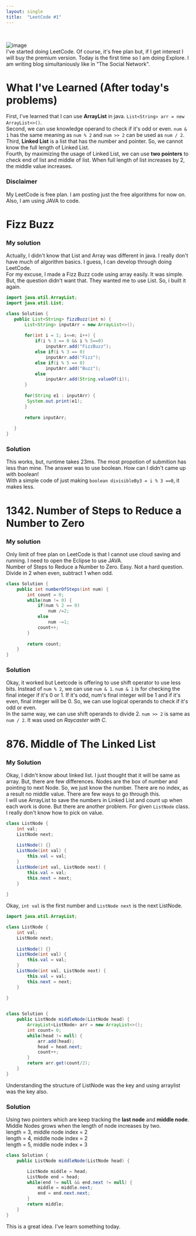 ```yaml
---
layout: single
title:  "LeetCode #1"
---
```

<br>
    
![image](https://github.com/DutchVandaline/DutchVandaline.github.io/assets/142364450/42bf7dab-a9e3-43b3-b2b7-324d5d195fd5)
<br>
I've started doing LeetCode. Of course, it's free plan but, if I get interest I will buy the premium version. Today is the first time so I am doing Explore. I am writing blog simultaniously like in "The Social Network".
<br>

# What I've Learned (After today's problems)
First, I've learned that I can use **ArrayList** in java. `List<String> arr = new ArrayList<>()`.<br>
Second, we can use knowledge operand to check if it's odd or even. `num & 1` has the same meaning as `num % 2` and `num >> 2` can be used as `num / 2`. <br>
Third, **Linked List** is a list that has the number and pointer. So, we cannot know the full length of Linked List.<br>
Fourth, by maximizing the usage of Linked List, we can use **two pointers** to check end of list and middle of list. When full length of list increases by 2, the middle value increases.

### Disclaimer
 My LeetCode is free plan. I am posting just the free algorithms for now on. Also, I am using JAVA to code.

# Fizz Buzz
### My solution
 Actually, I didn't know that List and Array was different in java. I really don't have much of algorithm basics. I guess, I can
 develop through doing LeetCode. <br>
 For my excuse, I made a Fizz Buzz code using array easily. It was simple. But, the question didn't want that. They wanted me to
 use List<String>. So, i built it again. <br>
 ```java
import java.util.ArrayList;
import java.util.List;

class Solution {
    public List<String> fizzBuzz(int n) {
    	List<String> inputArr = new ArrayList<>();
    	
    	for(int i = 1; i<=n; i++) {
    		if(i % 3 == 0 && i % 5==0)
    			inputArr.add("FizzBuzz");
    		else if(i % 3 == 0)
    			inputArr.add("Fizz");
    		else if(i % 5 == 0)
    			inputArr.add("Buzz");
    		else
    			inputArr.add(String.valueOf(i));
    	}
    	
    	for(String e1 : inputArr) {
    	 System.out.print(e1);
    	}
    	
    	return inputArr;
    	
    }
}

 ```
### Solution

This works, but, runtime takes 23ms. The most propotion of submition has less than mine. The answer was to use boolean.
How can I didn't came up with boolean! <br>
With a simple code of just making `boolean divisibleBy3 = i % 3 ==0`, it makes less.
<br>

# 1342. Number of Steps to Reduce a Number to Zero
### My solution
Only limit of free plan on LeetCode is that I cannot use cloud saving and running. I need to open the Eclipse to use JAVA. <br>
Number of Steps to Reduce a Number to Zero. Easy. Not a hard question. Divide in 2 when even, subtract 1 when odd. 
```java
class Solution {
    public int numberOfSteps(int num) {
    	int count = 0;
    	while(num != 0) {
    		if(num % 2 == 0)
            	num /=2;
            else
            	num -=1;
    		count++;
    	}
    	
        return count;
    }
}
```
### Solution
Okay, it worked but Leetcode is offering to use shift operator to use less bits. Instead of `num % 2`, we can use `num & 1`.
`num & 1` is for checking the final integer if it's 0 or 1. If it's odd, num's final integer will be 1 and if it's even,
final integer will be 0. So, we can use logical operands to check if it's odd or even. <br>
In the same way, we can use shift operands to divide 2. `num >> 2` is same as `num / 2`. It was used on *Raycaster with C*.
<br>

# 876. Middle of The Linked List
### My Solution
Okay, I didn't know about linked list. I just thought that it will be same as array. But, there are few differences. Nodes are the box of number and pointing to next Node. So, we just know the number. There are no index, as a result no middle value. There are few ways to go through this. <br>
I will use ArrayList to save the numbers in Linked List and count up when each work is done. But there are another problem. For given `ListNode` class. I really don't know how to pick on value.
```java
class ListNode {
	int val;
	ListNode next;
	
	ListNode() {}
	ListNode(int val) { 
		this.val = val; 
	}
	ListNode(int val, ListNode next) { 
		this.val = val;
		this.next = next; 
	}
	
}
```
Okay, `int val` is the first number and `ListNode next` is the next ListNode.
```java
import java.util.ArrayList;

class ListNode {
	int val;
	ListNode next;
	
	ListNode() {}
	ListNode(int val) { 
		this.val = val; 
	}
	ListNode(int val, ListNode next) { 
		this.val = val;
		this.next = next; 
	}
	
}


class Solution {
    public ListNode middleNode(ListNode head) {
    	ArrayList<ListNode> arr = new ArrayList<>();
    	int count= 0;
    	while(head != null) {
    		arr.add(head);
    		head = head.next;
    		count++;
    	}
        return arr.get(count/2);
    }
}
```
Understanding the structure of ListNode was the key and using arraylist was the key also.

### Solution
Using two pointers which are keep tracking the **last node** and **middle node**. Middle Nodes grows when the length of node increases by two. <br>
length = 3, middle node index = 2 <br>
length = 4, middle node index = 2 <br>
length = 5, middle node index = 3 <br>
```java
class Solution {
    public ListNode middleNode(ListNode head) {

    	ListNode middle = head;
    	ListNode end = head;
    	while(end != null && end.next != null) {
    		middle = middle.next;
    		end = end.next.next;
    	}
    	return middle;
    }
}
```
This is a great idea. I've learn something today.

